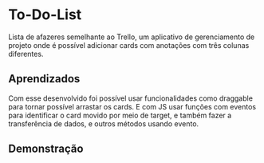 # To-Do-List
  Lista de afazeres semelhante ao Trello, um aplicativo de gerenciamento de projeto onde é possível adicionar cards com anotações com três colunas diferentes.
## Aprendizados
<p> Com esse desenvolvido foi possível usar funcionalidades como draggable para tornar possível arrastar os cards. E com JS usar funções com eventos para identificar o card movido por meio de target, e também fazer a transferência de dados, e outros métodos usando evento.</p>

## Demonstração
